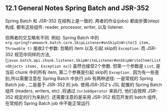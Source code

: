 ## 12.1 General Notes Spring Batch and JSR-352

Spring Batch 和 JSR-352 在结构上是一致的. 
两者的作业(jobs) 都由步骤(step)构成. 
都有这些组件: reader, processor, writer, 以及 listener. 

但两者的交互略有不同. 例如:  Spring Batch 中的 `org.springframework.batch.core.SkipListener#onSkipInWrite(S item, Throwable t)` 接收2个参数: 忽略的 item 以及 引起 skip的 `Exception`. 而 JSR-352 规范中同样的方法, (`javax.batch.api.chunk.listener.SkipWriteListener#onSkipWriteItem(List<Object> items, Exception ex)`) 虽然也接受2个参数. 但第一个参数是 `List`, 是当前 chunk 中的所有 item, 第二个参赛是引起 skip的 `Exception` . 因为有一些差别,所以需要注意在 Spring Batch 中执行 job 有两种途径: 一是常规的 Spring Batch job , 二是基于 JSR-352 的 job. 使用JSR-352's JSL 配置的 Spring Batch 组件 (readers, writers, etc) ,将通过 `JsrJobOperator` 来执行, 他们会按照  JSR-352 规定的行为来执行. 还需要注意的是采用 JSR-352 规范开发的 batch 组件, 在常规的 Spring Batch job 中不能正常运行.

